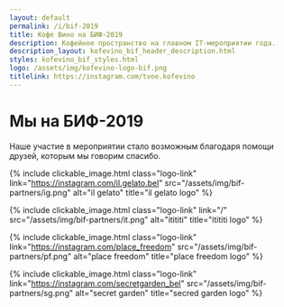 ```yaml
---
layout: default
permalink: /i/bif-2019
title: Кофе Вино на БИФ-2019
description: Кофейное пространство на главном IT-мероприятии года.
description_layout: kofevino_bif_header_description.html
styles: kofevino_bif_styles.html
logo: /assets/img/kofevino-logo-bif.png
titlelink: https://instagram.com/tvoe.kofevino
---
```



# Мы на БИФ-2019

Наше участие в мероприятии стало возможным благодаря помощи друзей, которым мы
говорим спасибо.

{% include clickable_image.html
    class="logo-link"
    link="https://instagram.com/il.gelato.bel"
    src="/assets/img/bif-partners/ig.png"
    alt="il gelato"
    title="il gelato logo" %}

{% include clickable_image.html
    class="logo-link"
    link="/"
    src="/assets/img/bif-partners/it.png"
    alt="itititi"
    title="itititi logo" %}

{% include
    clickable_image.html
    class="logo-link"
    link="https://instagram.com/place_freedom"
    src="/assets/img/bif-partners/pf.png"
    alt="place freedom"
    title="place freedom logo" %}

{% include
    clickable_image.html
    class="logo-link"
    link="https://instagram.com/secretgarden_bel"
    src="/assets/img/bif-partners/sg.png"
    alt="secret garden"
    title="secred garden logo" %}
